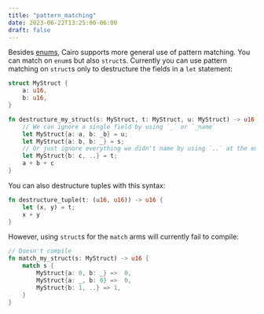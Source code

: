 ```yaml
---
title: "pattern_matching"
date: 2023-06-22T13:25:00-06:00
draft: false
---
```


Besides [enums](../enums), Cairo supports more general use of pattern matching. You can match on `enum`s but also `struct`s.
Currently you can use pattern matching on `struct`s only to destructure the fields in a `let` statement:

```rust {.codebox}
struct MyStruct {
    a: u16,
    b: u16,
}

fn destructure_my_struct(s: MyStruct, t: MyStruct, u: MyStruct) -> u16 {
    // We can ignore a single field by using `_` or `_name`
    let MyStruct{a: a, b: _b} = u;
    let MyStruct{a: b, b: _} = s;
    // Or just ignore everything we didn't name by using `..` at the end
    let MyStruct{b: c, ..} = t;
    a + b + c
}
```

You can also destructure tuples with this syntax:

```rust {.codebox}
fn destructure_tuple(t: (u16, u16)) -> u16 {
    let (x, y) = t;
    x + y
}
```

However, using `struct`s for the `match` arms will currently fail to compile:

```rust {.codebox}
// Doesn't compile
fn match_my_struct(s: MyStruct) -> u16 {
    match s {
        MyStruct{a: 0, b: _} =>  0,
        MyStruct{a: _, b: 0} =>  0,
        MyStruct{b: 1, ..} => 1,
    }
}
```
